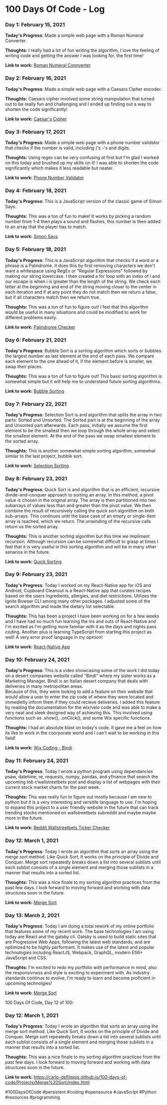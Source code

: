 # 100 Days Of Code - Log

### Day 1: February 15, 2021

**Today's Progress**: Made a simple web page with a Roman Numeral Converter.

**Thoughts:** I really had a lot of fun writing the algorithm, I love the feeling of writing code and getting the answer I was looking for, the first time!

**Link to work:** [Roman Numeral Connverter](https://carlo-defilippis.github.io/100-days-of-code/Projects/Roman-numeral-converter/index.html)


### Day 2: February 16, 2021

**Today's Progress**: Made a simple web page with a Caesars Cipher encoder.

**Thoughts:** Caesars cipher involved some string manipulation that turned out to be really fun and challenging and I ended up finding out a way to shorten the code significantly!

**Link to work:** [Caesar's Cipher](https://carlo-defilippis.github.io/100-days-of-code/Projects/Caesars%20Cipher/index.html)


### Day 3: February 17, 2021

**Today's Progress**: Made a simple web page with a phone number validator that checks if the number is valid, including ('s -'s and digits.

**Thoughts:** Using regex can be very confusing at first but I'm glad I worked on this today and brushed up my skills on it! I was able to shorten the code significantly which makes it less readable but neater.

**Link to work:** [Phone Number Validator](https://carlo-defilippis.github.io/100-days-of-code/Projects/Telephone%20Number%20Validator/index.html)


### Day 4: February 18, 2021

**Today's Progress**: This is a JavaScript version of the classic game of Simon Says.

**Thoughts:** This was a ton of fun to make! It works by picking a random number from 1-4 then plays a sound and flashes, this number is then added to an array that the player has to match.

**Link to work:** [Simon Says](https://carlo-defilippis.github.io/100-days-of-code/Projects/Simon%20Says/index.html)


### Day 5: February 18, 2021

**Today's Progress**: This is a JavaScript algorithm that checks if a word or a phrase is a Palindrome. It does this by first removing characters we don't want a whitespace using RegEx or "Regular Expressions" followed by making our string lowercase. I then created a for loop with an index of i and our escape is when i is greater than the length of the string. We check each letter at the beginning and end of the string moving closer to the center in each iteration and if at any point they do not match then we return a false, but if all characters match then we return true.

**Thoughts:** This was a ton of fun to figure out! I feel that this algorithm would be useful in many situations and could be modified to work for different problems easily.

**Link to work:** [Palindrome Checker](https://carlo-defilippis.github.io/100-days-of-code/Projects/Palindrome%20Checker/index.html)

### Day 6: February 21, 2021

**Today's Progress**: Bubble Sort is a sorting algorithm which sorts or bubbles the largest number as last element at the end of each pass.  We compare each element to the one ahead of it, if the element before is smaller, we swap their places.

**Thoughts:** This was a ton of fun to figure out! This basic sorting algorithm is somewhat simple but it will help me to understand future sorting algorithms.

**Link to work:** [Bubble Sorting](https://carlo-defilippis.github.io/100-days-of-code/Projects/Bubble%20Sort/index.html)

### Day 7: February 22, 2021

**Today's Progress**: Selection Sort is and algorithm that splits the array in two parts: Sorted and Unsorted. The Sorted part is at the beginning of the array and Unsorted part afterwards. Each pass, initially we assume the first element to be the smallest then we loop through the whole array and select the smallest element. At the end of the pass we swap smallest element to the sorted array.

**Thoughts:** This is another somewhat simple sorting algorithm, somewhat similar to the last project, bubble sort.

**Link to work:** [Selection Sorting](https://carlo-defilippis.github.io/100-days-of-code/Projects/Selection%20Sort/index.html)

### Day 8: February 23, 2021

**Today's Progress**: Quick Sort is and algorithm that is an efficient, recursive divide-and-conquer 
approach to sorting an array. In this method, a pivot value is chosen in the original array. The array is then partitioned into two subarrays of values less than and greater than the pivot value. We then combine the result of recursively calling the quick sort algorithm on both sub-arrays. This continues until the base case of an empty or single-item array is reached, which we return. The unwinding of the recursive calls return us the sorted array.

**Thoughts:** This is another sorting algorithm but this time we impliment recursion. Although recursion can
be somewhat difficult to grasp at times I feel that it is very useful in this sorting algorithm and will be in many other senarios in the future.  

**Link to work:** [Quick Sorting](https://carlo-defilippis.github.io/100-days-of-code/Projects/Quick%20Sort/index.html)

### Day 9: February 23, 2021

**Today's Progress**: Today I worked on my React-Native app for iOS and Android, Cupboard Cleanout is a React-Native app that curates recipes based on the users ingredients, 
allergies, and diet restrictions. Utilizes the Ignite Bowser CLI among many other packages. I adjusted some of the search algorithm and made the dietary list selectable. 

**Thoughts:** This has been a project I have been working on for a few weeks and I have had so much fun learning the ins and outs of React-Native and I'm excited as I'm getting 
more familiar with it as the days and nights pass coding. Another plus is learning TypeScript from starting this project as well! A very error proof language in my opinion!  

**Link to work:** [React-Native App](https://carlo-defilippis.github.io/100-days-of-code/Projects/React-Native%20App/index.html)

### Day 10: February 24, 2021

**Today's Progress**: This is a video showcasing some of the work I did today on a desert companies website called "Bindi" where
my sister works as a Marketing Manager.  Bindi is an Italian desert company that deals with deliveries in many metropolitan areas.  
Because of this, they were looking to add a feature on their website that would allow a user to enter the zip code of where they were 
located and immedietly inform them if they could recieve deliveries.  I added this feature by reading the documentation for the wix/velo 
code and was able to make a very neat and sleek designed way of achieving this. This involved using functions such as .show(), .onClick(), 
and some Wix specific functions.

**Thoughts:** I had an absolute blast on today's code. It gave me a feel on how its like to work in the coorporate world and I can't wait
to be working in this field! 

**Link to work:** [Wix Coding - Bindi](https://carlo-defilippis.github.io/100-days-of-code/Projects/Bindi%20Zip%20Codes/index.html)

### Day 11: February 24, 2021

**Today's Progress**: Today I wrote a python program using dependancies psaw, datetime, re, requests, numpy, pandas, and yfinance that search the upcoming tob r/wallstreetbets post and
display a list of webpages with their current stock market charts for the past week.

**Thoughts:** This was really fun to figure out mostly because I am new to python but it is a very interesting and versitile language to use. I'm hoping to expand this project to
a user friendly website in the future that can track trending stocks mentioned on wallstreetbets subreddit and maybe maybe more in the future. 

**Link to work:** [Reddit Wallstreetbets Ticker Checker](https://github.com/Carlo-Defilippis/100-days-of-code/tree/master/Projects/WSB%20Tracker)

### Day 12: March 1, 2021

**Today's Progress**: Today I wrote an algorithm that sorts an array using the merge sort method. Like Quick Sort, It works on the principle of Divide and Conquer. Merge sort repeatedly breaks down a list into several sublists until each sublist consists of a single element and merging those sublists in a manner that results into a sorted list.

**Thoughts:** This was a nice finale to my sorting algorithm practices from the past few days. I look forward to moving forward and working with data structures soon in the future.

**Link to work:** [Merge Sort](https://carlo-defilippis.github.io/100-days-of-code/Projects/Merge%20Sort/index.html)

### Day 13: March 2, 2021

**Today's Progress**: Today I am doing a total rework of my online portfolio that features some of my recent work. The base technologies I am using today are React and the gatsby cli. 
Gatsby is used to build static sites that are Progressive Web Apps, following the latest web standards, and are optimized to be highly performant. It makes use of the latest and popular technologies including ReactJS, Webpack, GraphQL, modern ES6+ JavaScript and CSS.

**Thoughts:** I'm excited to redo my portfolio with performance in mind, also the responsivness and style is exciting to experiment with. As industry standards continue to evolve, I'm ready to learn
and become proficient in upcoming technolgies!

**Link to work:** [Merge Sort](https://carlo-defilippis.github.io/100-days-of-code/Projects/Merge%20Sort/index.html)

100 Days Of Code, Day 12 of 100:

### Day 12: March 1, 2021

**Today's Progress**: Today I wrote an algorithm that sorts an array using the merge sort method. Like Quick Sort, It works on the principle of Divide and Conquer. Merge sort repeatedly breaks down a list into several sublists until each sublist consists of a single element and merging those sublists in a manner that results into a sorted list.

**Thoughts:** This was a nice finale to my sorting algorithm practices from the past few days. I look forward to moving forward and working with data structures soon in the future.

**Link to work:** https://carlo-defilippis.github.io/100-days-of-code/Projects/Merge%20Sort/index.html

#100DaysOfCode
#persistent
#coding
#opensource
#JavaScript
#Python
#resources
#programming
